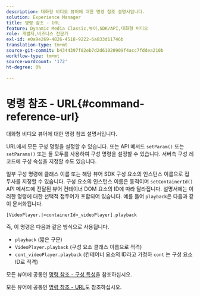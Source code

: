 ```yaml
---
description: 대화형 비디오 뷰어에 대한 명령 참조 설명서입니다.
solution: Experience Manager
title: 명령 참조 - URL
feature: Dynamic Media Classic,뷰어,SDK/API,대화형 비디오
role: 개발자,비즈니스 전문가
exl-id: e0a9e269-4826-4518-9222-6a833d11746b
translation-type: tm+mt
source-git-commit: b4344397f82eb7d2d61020909f4acc7fddea210b
workflow-type: tm+mt
source-wordcount: '172'
ht-degree: 0%

---
```


# 명령 참조 - URL{#command-reference-url}

대화형 비디오 뷰어에 대한 명령 참조 설명서입니다.

URL에서 모든 구성 명령을 설정할 수 있습니다. 또는 API 메서드 `setParam()` 또는 `setParams()` 또는 둘 모두를 사용하여 구성 명령을 설정할 수 있습니다. 서버측 구성 레코드에 구성 속성을 지정할 수도 있습니다.

일부 구성 명령에 클래스 이름 또는 해당 뷰어 SDK 구성 요소의 인스턴스 이름으로 접두사를 지정할 수 있습니다. 구성 요소의 인스턴스 이름은 동적이며 `setContainerId()` API 메서드에 전달된 뷰어 컨테이너 DOM 요소의 ID에 따라 달라집니다. 설명서에는 이러한 명령에 대한 선택적 접두어가 포함되어 있습니다. 예를 들어 `playback`은 다음과 같이 문서화됩니다.

```
[VideoPlayer.|<containerId>_videoPlayer].playback
```

즉, 이 명령은 다음과 같은 방식으로 사용됩니다.

* `playback` (짧은 구문)
* `VideoPlayer.playback` (구성 요소 클래스 이름으로 적격)
* `cont_videoPlayer.playback` (컨테이너 요소의 ID라고 가정하 `cont` 는 구성 요소 ID로 적격)

모든 뷰어에 공통인 [명령 참조 - 구성 특성](../../../r-html5-viewer-20-cmdref-configattrib/r-html5-viewer-20-cmdref-configattrib.md#concept-850e0f2c49b949deb7cfbfd330d329bd)을 참조하십시오.

모든 뷰어에 공통인 [명령 참조 - URL](../../../c-html5-viewer-20-cmdref-url/c-html5-viewer-20-cmdref-url.md#concept-9b337f349b7b406b8c33c7ee96b3e226)도 참조하십시오.

